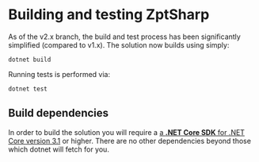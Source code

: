 # Building and testing ZptSharp
As of the v2.x branch, the build and test process has been significantly simplified (compared to v1.x).  The solution now builds using simply:

```
dotnet build
```

Running tests is performed via:
```
dotnet test
```

## Build dependencies
In order to build the solution you will require a [a **.NET Core SDK** for .NET Core version 3.1] or higher.  There are no other dependencies beyond those which dotnet will fetch for you.

[a **.NET Core SDK** for .NET Core version 3.1]: https://dotnet.microsoft.com/download/dotnet-core/3.1
